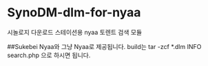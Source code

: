 # SynoDM-dlm-for-nyaa
시놀로지 다운로드 스테이션용 nyaa 토렌트 검색 모듈

##Sukebei Nyaa와 그냥 Nyaa로 제공됩니다.
build는
  tar -zcf *.dlm INFO search.php
으로 하시면 됩니다.
